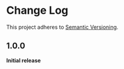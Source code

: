 # Change Log

This project adheres to [Semantic Versioning](http://semver.org/).

## 1.0.0

**Initial release**

